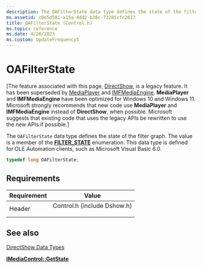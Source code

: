 ```yaml
---
description: The OAFilterState data type defines the state of the filter graph. The value is a member of the FILTER\_STATE enumeration. This data type is defined for OLE Automation clients, such as Microsoft Visual Basic 6.0.
ms.assetid: c0e5d581-a15a-4dd2-b38c-72285cfc2617
title: OAFilterState (Control.h)
ms.topic: reference
ms.date: 4/26/2023
ms.custom: UpdateFrequency5
---
```


# OAFilterState

\[The feature associated with this page, [DirectShow](/windows/win32/directshow/directshow), is a legacy feature. It has been superseded by [MediaPlayer](/uwp/api/Windows.Media.Playback.MediaPlayer) and [IMFMediaEngine](/windows/win32/api/mfmediaengine/nn-mfmediaengine-imfmediaengine). **MediaPlayer** and **IMFMediaEngine** have been optimized for Windows 10 and Windows 11. Microsoft strongly recommends that new code use **MediaPlayer** and **IMFMediaEngine** instead of **DirectShow**, when possible. Microsoft suggests that existing code that uses the legacy APIs be rewritten to use the new APIs if possible.\]

The `OAFilterState` data type defines the state of the filter graph. The value is a member of the [**FILTER\_STATE**](/windows/win32/api/strmif/ne-strmif-filter_state) enumeration. This data type is defined for OLE Automation clients, such as Microsoft Visual Basic 6.0.


```C++
typedef long OAFilterState;
```



## Requirements



| Requirement | Value |
|-------------------|--------------------------------------------------------------------------------------------------------|
| Header<br/> | <dl> <dt>Control.h (include Dshow.h)</dt> </dl> |



## See also

<dl> <dt>

[DirectShow Data Types](directshow-data-types.md)
</dt> <dt>

[**IMediaControl::GetState**](/windows/desktop/api/Control/nf-control-imediacontrol-getstate)
</dt> </dl>

 

 




